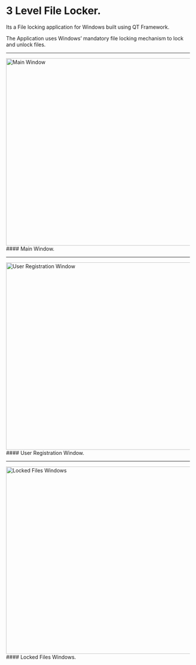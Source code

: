 # 3 Level File Locker.

Its a File locking application for Windows built using QT Framework. 

The Application uses Windows’ mandatory file locking mechanism to lock and unlock files.


---

<img src="https://imgur.com/pKXd5c7.jpg" height="512" align="middle" alt="Main Window">
#### Main Window.

---

<img src="https://imgur.com/JH4pFZy.jpg" height="512" align="middle" alt="User Registration Window">
#### User Registration Window.

---

<img src="https://imgur.com/1tFE271.jpg" height="512" align="middle" alt="Locked Files Windows">
#### Locked Files Windows.
